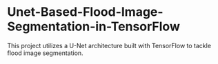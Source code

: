 # Unet-Based-Flood-Image-Segmentation-in-TensorFlow
This project utilizes a U-Net architecture built with TensorFlow to tackle flood image segmentation.
